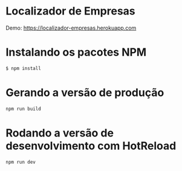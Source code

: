 # Localizador de Empresas

Demo: https://localizador-empresas.herokuapp.com

# Instalando os pacotes NPM
```sh
$ npm install
```

# Gerando a versão de produção
```sh
npm run build
```

# Rodando a versão de desenvolvimento com HotReload
```sh
npm run dev
```
